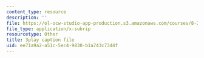 ```yaml
---
content_type: resource
description: ''
file: https://ol-ocw-studio-app-production.s3.amazonaws.com/courses/8-286-the-early-universe-fall-2013/ee71a9a2a51c5ec49830b1a743c73d4f_wuPEmfon9lg.vtt
file_type: application/x-subrip
resourcetype: Other
title: 3play caption file
uid: ee71a9a2-a51c-5ec4-9830-b1a743c73d4f
---
```

